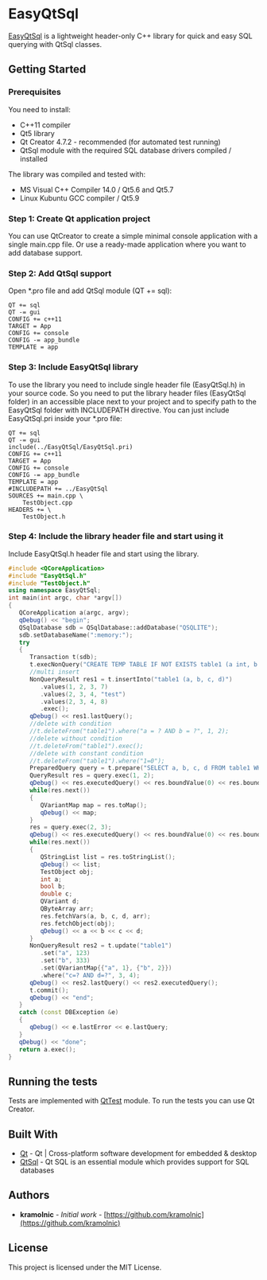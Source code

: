 # EasyQtSql
[EasyQtSql](https://kramolnic.github.io/EasyQtSql/) is a lightweight header-only C++ library for quick and easy SQL querying with QtSql classes.

## Getting Started
### Prerequisites
You need to install:
* C++11 compiler
* Qt5 library
* Qt Creator 4.7.2 - recommended (for automated test running)
* QtSql module with the required SQL database drivers compiled / installed

The library was compiled and tested with:
* MS Visual C++ Compiler 14.0 / Qt5.6 and Qt5.7
* Linux Kubuntu GCC compiler / Qt5.9

### Step 1: Create Qt application project

You can use QtCreator to create a simple minimal console application with a single main.cpp file.
Or use a ready-made application where you want to add database support.

### Step 2: Add QtSql support
Open *.pro file and add QtSql module (QT += sql):
```
QT += sql
QT -= gui
CONFIG += c++11
TARGET = App
CONFIG += console
CONFIG -= app_bundle
TEMPLATE = app
```
### Step 3: Include EasyQtSql library
To use the library you need to include single header file (EasyQtSql.h) in your source code. So you need to put the library header files (EasyQtSql folder) in an accessible place next to your project and to specify path to the EasyQtSql folder with INCLUDEPATH directive. You can just include EasyQtSql.pri inside your *.pro file:
```
QT += sql
QT -= gui
include(../EasyQtSql/EasyQtSql.pri)
CONFIG += c++11
TARGET = App
CONFIG += console
CONFIG -= app_bundle
TEMPLATE = app
#INCLUDEPATH += ../EasyQtSql
SOURCES += main.cpp \
    TestObject.cpp
HEADERS += \
    TestObject.h     
```
### Step 4: Include the library header file and start using it
Include EasyQtSql.h header file and start using the library.
```c++
#include <QCoreApplication>
#include "EasyQtSql.h"
#include "TestObject.h"
using namespace EasyQtSql;
int main(int argc, char *argv[])
{
   QCoreApplication a(argc, argv);
   qDebug() << "begin";
   QSqlDatabase sdb = QSqlDatabase::addDatabase("QSQLITE");
   sdb.setDatabaseName(":memory:");
   try
   {
      Transaction t(sdb);
      t.execNonQuery("CREATE TEMP TABLE IF NOT EXISTS table1 (a int, b int, c int, d text)");
      //multi insert
      NonQueryResult res1 = t.insertInto("table1 (a, b, c, d)")
         .values(1, 2, 3, 7)
         .values(2, 3, 4, "test")
         .values(2, 3, 4, 8)
         .exec();
      qDebug() << res1.lastQuery();
      //delete with condition
      //t.deleteFrom("table1").where("a = ? AND b = ?", 1, 2);
      //delete without condition
      //t.deleteFrom("table1").exec();
      //delete with constant condition
      //t.deleteFrom("table1").where("1=0");
      PreparedQuery query = t.prepare("SELECT a, b, c, d FROM table1 WHERE a = ? AND b = ?");
      QueryResult res = query.exec(1, 2);
      qDebug() << res.executedQuery() << res.boundValue(0) << res.boundValue(1);
      while(res.next())
      {
         QVariantMap map = res.toMap();
         qDebug() << map;
      }
      res = query.exec(2, 3);
      qDebug() << res.executedQuery() << res.boundValue(0) << res.boundValue(1);
      while(res.next())
      {
         QStringList list = res.toStringList();
         qDebug() << list;
         TestObject obj;
         int a;
         bool b;
         double c;
         QVariant d;
         QByteArray arr;
         res.fetchVars(a, b, c, d, arr);
         res.fetchObject(obj);
         qDebug() << a << b << c << d;
      }
      NonQueryResult res2 = t.update("table1")
         .set("a", 123)
         .set("b", 333)
         .set(QVariantMap{{"a", 1}, {"b", 2}})
         .where("c=? AND d=?", 3, 4);
      qDebug() << res2.lastQuery() << res2.executedQuery();
      t.commit();
      qDebug() << "end";
   }
   catch (const DBException &e)
   {
      qDebug() << e.lastError << e.lastQuery;
   }
   qDebug() << "done";
   return a.exec();
}
```
## Running the tests
Tests are implemented with [QtTest](http://doc.qt.io/archives/qt-5.7/qttest-index.html) module. To run the tests you can use Qt Creator. 

## Built With

* [Qt](https://www.qt.io/) - Qt | Cross-platform software development for embedded &amp; desktop
* [QtSql](http://doc.qt.io/archives/qt-5.7/qtsql-index.html) - Qt SQL is an essential module which provides support for SQL databases

## Authors

* **kramolnic** - *Initial work* - [https://github.com/kramolnic](https://github.com/kramolnic)

## License

This project is licensed under the MIT License.

